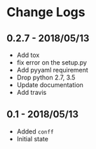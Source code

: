 # Change Logs

## 0.2.7 - 2018/05/13
- Add tox
- fix error on the setup.py
- Add pyyaml requirement
- Drop python 2.7, 3.5
- Update documentation
- Add travis

## 0.1 - 2018/05/13
- Added ``conff``
- Initial state
